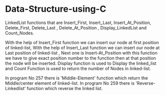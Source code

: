 # Data-Structure-using-C
LinkedList functions that are Insert_First,  Insert_Last,  Insert_At_Position,  Delete_First, Delete_Last , Delete_At_Position , Display_LinkedList and Count_Nodes. 

With the help of Insert_First function we can insert our node at first position of linked-list, With the help of Insert_Last function we can insert our node at Last position of linked-list , Next one is Insert-At_Position with this function we have to give exact position number to the function then at that position the node will be inserted.
Display function is used to Display the linked_list and Count Function is used to return the number of Nodes in linked-list.

In program No 257  there is 'Middle-Element'  function which return the Middle/center element of linked-list.
In program No 259  there is 'Reverse-Linkedlist' function which reverse the linked list. 
